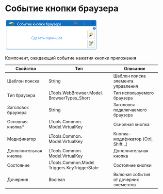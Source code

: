 # Событие кнопки браузера

![](../../../../resources/activities/basic/browser/events/image-153.png)



Компонент, ожидающий событие нажатия кнопки приложения

| Свойство              | Тип                                           | Описание                              |
| --------------------- | --------------------------------------------- | ------------------------------------- |
| Шаблон поиска         | String                                        | Шаблон поиска элемента управления     |
| Тип браузера          | LTools.WebBrowser.Model. BrowserTypes\_Short  | Тип используемого браузера            |
| Заголовок браузера    | String                                        | Заголовок подключаемого браузера      |
| Основная кнопка\*     | LTools.Common. Model.VirtualKey               | Основная кнопка                       |
| Модификатор           | LTools.Common. Model.VirtualKey               | Кнопка-модификатор (Ctrl, Shift...)   |
| Дополнительная кнопка | LTools.Common. Model.VirtualKey               | Дополнительная кнопка                 |
| Состояние             | LTools.Common.Model. Triggers.KeyTriggerState | Состояние кнопки                      |
| Дочерние              | Boolean                                       | Включая события от дочерних элементов |

